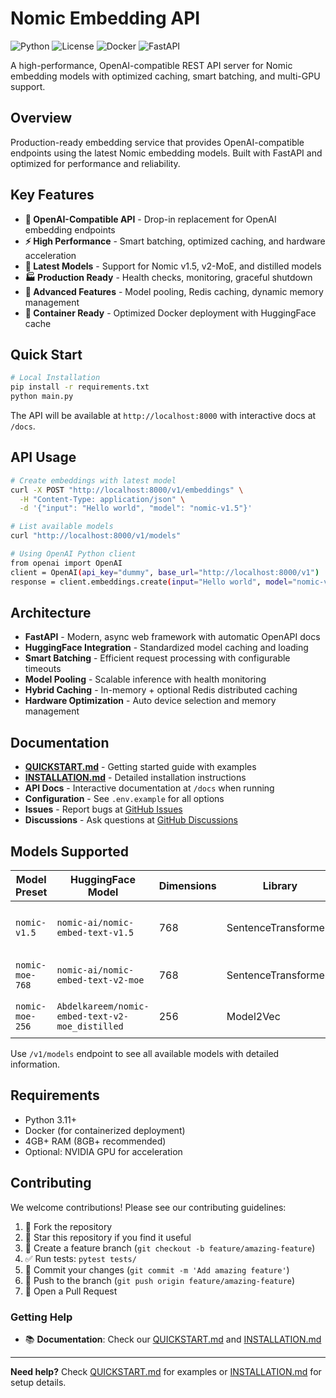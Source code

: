 # Nomic Embedding API

![Python](https://img.shields.io/badge/python-3.11+-blue.svg)
![License](https://img.shields.io/badge/license-MIT-green.svg)
![Docker](https://img.shields.io/badge/docker-supported-blue.svg)
![FastAPI](https://img.shields.io/badge/FastAPI-latest-teal.svg)

A high-performance, OpenAI-compatible REST API server for Nomic embedding models with optimized caching, smart batching, and multi-GPU support.

## Overview

Production-ready embedding service that provides OpenAI-compatible endpoints using the latest Nomic embedding models. Built with FastAPI and optimized for performance and reliability.

## Key Features

- **🔌 OpenAI-Compatible API** - Drop-in replacement for OpenAI embedding endpoints
- **⚡ High Performance** - Smart batching, optimized caching, and hardware acceleration
- **🎯 Latest Models** - Support for Nomic v1.5, v2-MoE, and distilled models
- **🏭 Production Ready** - Health checks, monitoring, graceful shutdown
- **🚀 Advanced Features** - Model pooling, Redis caching, dynamic memory management
- **🐳 Container Ready** - Optimized Docker deployment with HuggingFace cache

## Quick Start

```bash
# Local Installation
pip install -r requirements.txt
python main.py
```

The API will be available at `http://localhost:8000` with interactive docs at `/docs`.

## API Usage

```bash
# Create embeddings with latest model
curl -X POST "http://localhost:8000/v1/embeddings" \
  -H "Content-Type: application/json" \
  -d '{"input": "Hello world", "model": "nomic-v1.5"}'

# List available models
curl "http://localhost:8000/v1/models"

# Using OpenAI Python client
from openai import OpenAI
client = OpenAI(api_key="dummy", base_url="http://localhost:8000/v1")
response = client.embeddings.create(input="Hello world", model="nomic-v1.5")
```

## Architecture

- **FastAPI** - Modern, async web framework with automatic OpenAPI docs
- **HuggingFace Integration** - Standardized model caching and loading
- **Smart Batching** - Efficient request processing with configurable timeouts
- **Model Pooling** - Scalable inference with health monitoring
- **Hybrid Caching** - In-memory + optional Redis distributed caching
- **Hardware Optimization** - Auto device selection and memory management

## Documentation

- **[QUICKSTART.md](QUICKSTART.md)** - Getting started guide with examples
- **[INSTALLATION.md](INSTALLATION.md)** - Detailed installation instructions
- **API Docs** - Interactive documentation at `/docs` when running
- **Configuration** - See `.env.example` for all options
- **Issues** - Report bugs at [GitHub Issues](https://github.com/asmud/nomic-embedding-api/issues)
- **Discussions** - Ask questions at [GitHub Discussions](https://github.com/asmud/nomic-embedding-api/discussions)

## Models Supported

| Model Preset | HuggingFace Model | Dimensions | Library | Use Case |
|--------------|-------------------|------------|---------|----------|
| `nomic-v1.5` | `nomic-ai/nomic-embed-text-v1.5` | 768 | SentenceTransformers | **Latest & Best** - Improved performance |
| `nomic-moe-768` | `nomic-ai/nomic-embed-text-v2-moe` | 768 | SentenceTransformers | High accuracy applications |
| `nomic-moe-256` | `Abdelkareem/nomic-embed-text-v2-moe_distilled` | 256 | Model2Vec | Speed-optimized applications |

Use `/v1/models` endpoint to see all available models with detailed information.

## Requirements

- Python 3.11+
- Docker (for containerized deployment)
- 4GB+ RAM (8GB+ recommended)
- Optional: NVIDIA GPU for acceleration

## Contributing

We welcome contributions! Please see our contributing guidelines:

1. 🍴 Fork the repository
2. 🌟 Star this repository if you find it useful
3. 🔧 Create a feature branch (`git checkout -b feature/amazing-feature`)
4. ✅ Run tests: `pytest tests/`
5. 📝 Commit your changes (`git commit -m 'Add amazing feature'`)
6. 🚀 Push to the branch (`git push origin feature/amazing-feature`)
7. 🎯 Open a Pull Request

### Getting Help

- 📚 **Documentation**: Check our [QUICKSTART.md](QUICKSTART.md) and [INSTALLATION.md](INSTALLATION.md)

---

**Need help?** Check [QUICKSTART.md](QUICKSTART.md) for examples or [INSTALLATION.md](INSTALLATION.md) for setup details.